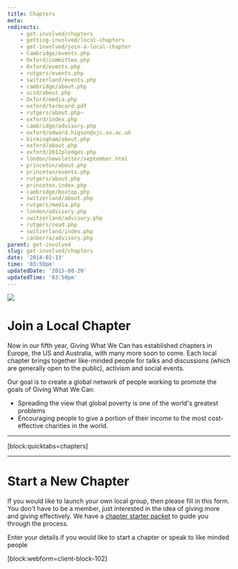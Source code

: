 ```yaml
---
title: Chapters
meta:
redirects:
    - get-involved/chapters
    - getting-involved/local-chapters
    - get-involved/join-a-local-chapter
    - Cambridge/events.php
    - Oxford/committee.php
    - Oxford/events.php
    - rutgers/events.php
    - switzerland/events.php
    - cambridge/about.php
    - ucsd/about.php
    - Oxford/media.php
    - oxford/termcard.pdf
    - rutgers/about.php~
    - oxford/index.php
    - cambridge/advisory.php
    - oxford/edward.higson@sjc.ox.ac.uk
    - birmingham/about.php
    - oxford/about.php
    - oxford/2012pledges.php
    - london/newsletter/september.html
    - princeton/about.php
    - princeton/events.php
    - rutgers/about.php
    - princeton.index.php
    - cambridge/boxtop.php
    - switzerland/about.php
    - rutgers/media.php
    - london/advisory.php
    - switzerland/advisory.php
    - rutgers/read.php
    - switzerland/index.php
    - canberra/advisory.php
parent: get-involved
slug: get-involved/chapters
date: '2014-02-13'
time: '03:50pm'
updatedDate: '2015-08-20'
updatedTime: '03:50pm'
---
```

![](/images/uploads/img_4986.jpg)

# Join a Local Chapter

Now in our fifth year, Giving What We Can has established chapters in Europe, the US and Australia, with many more soon to come. Each local chapter brings together like-minded people for talks and discussions (which are generally open to the public), activism and social events.

Our goal is to create a global network of people working to promote the goals of Giving What We Can:

*   Spreading the view that global poverty is one of the world's greatest problems
*   Encouraging people to give a portion of their income to the most cost-effective charities in the world.

* * *

[block:quicktabs=chapters]

* * *

# Start a New Chapter

If you would like to launch your own local group, then please fill in this form. You don't have to be a member, just interested in the idea of giving more and giving effectively. We have a [chapter starter packet](https://drive.google.com/open?id=0BxN9jkWGI8LFblFKakNrQU1Felk) to guide you through the process.

Enter your details if you would like to start a chapter or speak to like minded people

[block:webform=client-block-102]